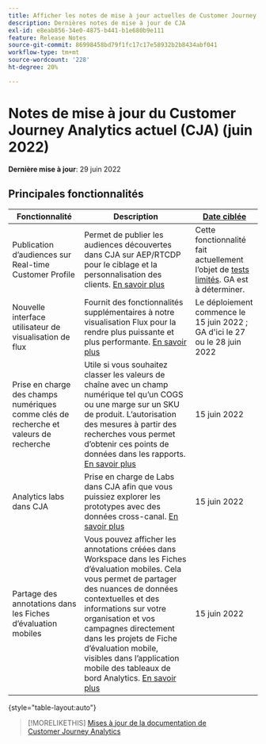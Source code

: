 ```yaml
---
title: Afficher les notes de mise à jour actuelles de Customer Journey Analytics
description: Dernières notes de mise à jour de CJA
exl-id: e8eab856-34e0-4875-b441-b1e680b9e111
feature: Release Notes
source-git-commit: 86998458bd79f1fc17c17e58932b2b8434abf041
workflow-type: tm+mt
source-wordcount: '228'
ht-degree: 20%

---
```


# Notes de mise à jour du Customer Journey Analytics actuel (CJA) (juin 2022)

**Dernière mise à jour**: 29 juin 2022

## Principales fonctionnalités

| Fonctionnalité | Description | [Date ciblée](/help/release-notes/releases.md) |
| ----------- | ---------- | ----- |
| Publication d’audiences sur Real-time Customer Profile | Permet de publier les audiences découvertes dans CJA sur AEP/RTCDP pour le ciblage et la personnalisation des clients. [En savoir plus](https://experienceleague.adobe.com/docs/analytics-platform/using/cja-components/audiences/audiences-overview.html?lang=en) | Cette fonctionnalité fait actuellement l’objet de [tests limités](/help/release-notes/releases.md). GA est à déterminer. |
| Nouvelle interface utilisateur de visualisation de flux | Fournit des fonctionnalités supplémentaires à notre visualisation Flux pour la rendre plus puissante et plus performante. [En savoir plus](/help/analysis-workspace/visualizations/c-flow/create-flow.md) | Le déploiement commence le 15 juin 2022 ; GA d&#39;ici le 27 ou le 28 juin 2022 |
| Prise en charge des champs numériques comme clés de recherche et valeurs de recherche | Utile si vous souhaitez classer les valeurs de chaîne avec un champ numérique tel qu’un COGS ou une marge sur un SKU de produit. L’autorisation des mesures à partir des recherches vous permet d’obtenir ces points de données dans les rapports. [En savoir plus](https://experienceleague.adobe.com/docs/analytics-platform/using/cja-connections/create-connection.html#numeric) | 15 juin 2022 |
| Analytics labs dans CJA | Prise en charge de Labs dans CJA afin que vous puissiez explorer les prototypes avec des données cross-canal. [En savoir plus](/help/labs/labs.md) | 15 juin 2022 |
| Partage des annotations dans les Fiches d’évaluation mobiles | Vous pouvez afficher les annotations créées dans Workspace dans les Fiches d’évaluation mobiles. Cela vous permet de partager des nuances de données contextuelles et des informations sur votre organisation et vos campagnes directement dans les projets de Fiche d’évaluation mobile, visibles dans l’application mobile des tableaux de bord Analytics. [En savoir plus](/help/components/annotations/mobile-annotations.md) | 15 juin 2022 |

{style=&quot;table-layout:auto&quot;}

>[!MORELIKETHIS]
>[Mises à jour de la documentation de Customer Journey Analytics](/help/release-notes/doc-changes.md)
